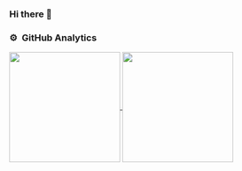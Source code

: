 ### Hi there 👋

### ⚙️ &nbsp;GitHub Analytics
<a href="https://github.com/dev5870">
  <img height=200 align="center" src="https://github-readme-streak-stats.herokuapp.com?user=dev5870&card_width=467" />
</a>
<a href="https://github.com/dev5870">
  <img height=200 align="center" src="https://github-readme-stats.vercel.app/api/top-langs/?username=dev5870&count_private=true&show_icons=true&include_all_commits=true&layout=compact&card_width=250" />
</a>
